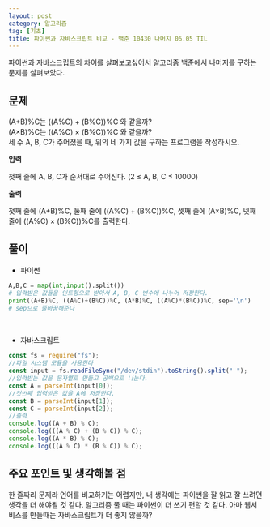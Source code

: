```yaml
---
layout: post
category: 알고리즘
tag: [기초]
title: 파이썬과 자바스크립트 비교 - 백준 10430 나머지 06.05 TIL
---
```


파이썬과 자바스크립트의 차이를 살펴보고싶어서 알고리즘 백준에서 나머지를 구하는 문제를 살펴보았다.

## 문제

(A+B)%C는 ((A%C) + (B%C))%C 와 같을까?  
(A×B)%C는 ((A%C) × (B%C))%C 와 같을까?  
세 수 A, B, C가 주어졌을 때, 위의 네 가지 값을 구하는 프로그램을 작성하시오.

**입력**

첫째 줄에 A, B, C가 순서대로 주어진다. (2 ≤ A, B, C ≤ 10000)

**출력**

첫째 줄에 (A+B)%C, 둘째 줄에 ((A%C) + (B%C))%C, 셋째 줄에 (A×B)%C, 넷째 줄에 ((A%C) × (B%C))%C를 출력한다.
<br>

## 풀이

- 파이썬

```python
A,B,C = map(int,input().split())
# 입력받은 값들을 인트형으로 받아서 A, B, C 변수에 나누어 저장한다.
print((A+B)%C, ((A%C)+(B%C))%C, (A*B)%C, ((A%C)*(B%C))%C, sep='\n')
# sep으로 줄바꿈해준다
```

<br>

- 자바스크립트

```javascript
const fs = require("fs");
//파일 시스템 모듈을 사용한다
const input = fs.readFileSync("/dev/stdin").toString().split(" ");
//입력받는 값을 문자열로 만들고 공백으로 나눈다.
const A = parseInt(input[0]);
//첫번째 입력받은 값을 A에 저장한다.
const B = parseInt(input[1]);
const C = parseInt(input[2]);
//출력
console.log((A + B) % C);
console.log(((A % C) + (B % C)) % C);
console.log((A * B) % C);
console.log(((A % C) * (B % C)) % C);
```
## 주요 포인트 및 생각해볼 점

한 줄짜리 문제라 언어를 비교하기는 어렵지만, 내 생각에는 파이썬을 잘 읽고 잘 쓰려면 생각을 더 해야될 것 같다. 알고리즘 풀 때는 파이썬이 더 쓰기 편할 것 같다. 아마 웹서비스를 만들때는 자바스크립트가 더 좋지 않을까?
